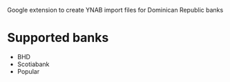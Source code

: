 Google extension to create YNAB import files for Dominican Republic banks

# Supported banks

- BHD
- Scotiabank
- Popular
